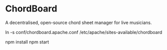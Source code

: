 # ChordBoard
A decentralised, open-source chord sheet manager for live musicians.




ln -s conf/chordboard.apache.conf /etc/apache/sites-available/chordboard

npm install
npm start




